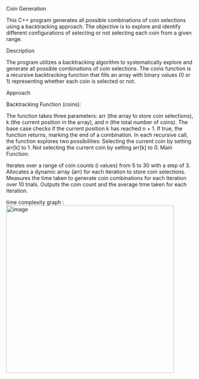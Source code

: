  Coin Generation 
 
This C++ program generates all possible combinations of coin selections using a backtracking approach. The objective is to explore and identify different configurations of selecting or not selecting each coin from a given range.

Description

The program utilizes a backtracking algorithm to systematically explore and generate all possible combinations of coin selections. The coins function is a recursive backtracking function that fills an array with binary values (0 or 1) representing whether each coin is selected or not.

Approach

Backtracking Function (coins):

The function takes three parameters: arr (the array to store coin selections), k (the current position in the array), and n (the total number of coins).
The base case checks if the current position k has reached n + 1. If true, the function returns, marking the end of a combination.
In each recursive call, the function explores two possibilities:
Selecting the current coin by setting arr[k] to 1.
Not selecting the current coin by setting arr[k] to 0.
Main Function:

Iterates over a range of coin counts (i values) from 5 to 30 with a step of 3.
Allocates a dynamic array (arr) for each iteration to store coin selections.
Measures the time taken to generate coin combinations for each iteration over 10 trials.
Outputs the coin count and the average time taken for each iteration.

time complexity graph :
<img width="450" alt="image" src="https://github.com/NAGPALADITI14/Algorithms_and_their_complexities/assets/138228231/54c0bcc4-3197-43e1-bb63-7d0e7bed28cf">
